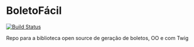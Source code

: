 # BoletoFácil
[![Build Status](https://travis-ci.org/diegocpires/boleto.svg?branch=master)](https://travis-ci.org/diegocpires/boleto)

Repo para a biblioteca open source de geração de boletos, OO e com Twig
